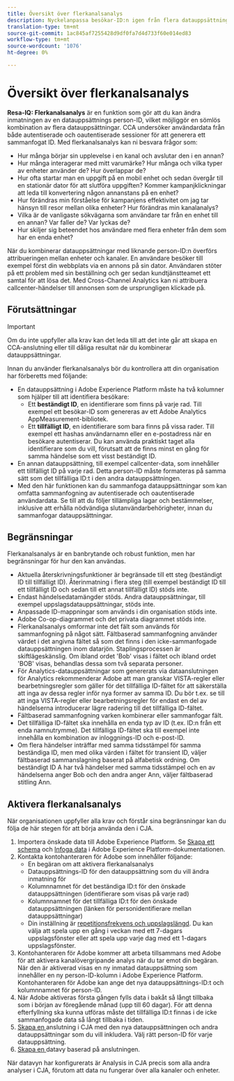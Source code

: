 ```yaml
---
title: Översikt över flerkanalsanalys
description: Nyckelanpassa besökar-ID:n igen från flera datauppsättningar för att knyta ihop besökare.
translation-type: tm+mt
source-git-commit: 1ac845af7255428d9df0fa7d4d733f60e014ed83
workflow-type: tm+mt
source-wordcount: '1076'
ht-degree: 0%

---
```



# Översikt över flerkanalsanalys

**Resa-IQ: Flerkanalsanalys** är en funktion som gör att du kan ändra inmatningen av en datauppsättnings person-ID, vilket möjliggör en sömlös kombination av flera datauppsättningar. CCA undersöker användardata från både autentiserade och oautentiserade sessioner för att generera ett sammanfogat ID. Med flerkanalsanalys kan ni besvara frågor som:

* Hur många börjar sin upplevelse i en kanal och avslutar den i en annan?
* Hur många interagerar med mitt varumärke? Hur många och vilka typer av enheter använder de? Hur överlappar de?
* Hur ofta startar man en uppgift på en mobil enhet och sedan övergår till en stationär dator för att slutföra uppgiften? Kommer kampanjklickningar att leda till konvertering någon annanstans på en enhet?
* Hur förändras min förståelse för kampanjens effektivitet om jag tar hänsyn till resor mellan olika enheter? Hur förändras min kanalanalys?
* Vilka är de vanligaste sökvägarna som användare tar från en enhet till en annan? Var faller de? Var lyckas de?
* Hur skiljer sig beteendet hos användare med flera enheter från dem som har en enda enhet?

När du kombinerar datauppsättningar med liknande person-ID:n överförs attribueringen mellan enheter och kanaler. En användare besöker till exempel först din webbplats via en annons på sin dator. Användaren stöter på ett problem med sin beställning och ger sedan kundtjänstteamet ett samtal för att lösa det. Med Cross-Channel Analytics kan ni attribuera callcenter-händelser till annonsen som de ursprungligen klickade på.

## Förutsättningar

>[!IMPORTANT]
>
>Om du inte uppfyller alla krav kan det leda till att det inte går att skapa en CCA-anslutning eller till dåliga resultat när du kombinerar datauppsättningar.

Innan du använder flerkanalsanalys bör du kontrollera att din organisation har förberetts med följande:

* En datauppsättning i Adobe Experience Platform måste ha två kolumner som hjälper till att identifiera besökare:
   * Ett **beständigt ID**, en identifierare som finns på varje rad. Till exempel ett besökar-ID som genereras av ett Adobe Analytics AppMeasurement-bibliotek.
   * Ett **tillfälligt ID**, en identifierare som bara finns på vissa rader. Till exempel ett hashas användarnamn eller en e-postadress när en besökare autentiserar. Du kan använda praktiskt taget alla identifierare som du vill, förutsatt att de finns minst en gång för samma händelse som ett visst beständigt ID.
* En annan datauppsättning, till exempel callcenter-data, som innehåller ett tillfälligt ID på varje rad. Detta person-ID måste formateras på samma sätt som det tillfälliga ID:t i den andra datauppsättningen.
* Med den här funktionen kan du sammanfoga datauppsättningar som kan omfatta sammanfogning av autentiserade och oautentiserade användardata. Se till att du följer tillämpliga lagar och bestämmelser, inklusive att erhålla nödvändiga slutanvändarbehörigheter, innan du sammanfogar datauppsättningar.

## Begränsningar

Flerkanalsanalys är en banbrytande och robust funktion, men har begränsningar för hur den kan användas.

* Aktuella återskrivningsfunktioner är begränsade till ett steg (beständigt ID till tillfälligt ID). Återinmatning i flera steg (till exempel beständigt ID till ett tillfälligt ID och sedan till ett annat tillfälligt ID) stöds inte.
* Endast händelsedatamängder stöds. Andra datauppsättningar, till exempel uppslagsdatauppsättningar, stöds inte.
* Anpassade ID-mappningar som används i din organisation stöds inte.
* Adobe Co-op-diagrammet och det privata diagrammet stöds inte.
* Flerkanalsanalys omformar inte det fält som används för sammanfogning på något sätt. Fältbaserad sammanfogning använder värdet i det angivna fältet så som det finns i den icke-sammanfogade datauppsättningen inom datarjön. Staplingsprocessen är skiftlägeskänslig. Om ibland ordet &#39;Bob&#39; visas i fältet och ibland ordet &#39;BOB&#39; visas, behandlas dessa som två separata personer.
* För Analytics-datauppsättningar som genererats via dataanslutningen för Analytics rekommenderar Adobe att man granskar VISTA-regler eller bearbetningsregler som gäller för det tillfälliga ID-fältet för att säkerställa att inga av dessa regler inför nya former av samma ID. Du bör t.ex. se till att inga VISTA-regler eller bearbetningsregler för endast en del av händelserna introducerar lägre radering till det tillfälliga ID-fältet.
* Fältbaserad sammanfogning varken kombinerar eller sammanfogar fält.
* Det tillfälliga ID-fältet ska innehålla en enda typ av ID (t.ex. ID:n från ett enda namnutrymme). Det tillfälliga ID-fältet ska till exempel inte innehålla en kombination av inloggnings-ID och e-post-ID.
* Om flera händelser inträffar med samma tidsstämpel för samma beständiga ID, men med olika värden i fältet för transient ID, väljer fältbaserad sammanslagning baserat på alfabetisk ordning. Om beständigt ID A har två händelser med samma tidsstämpel och en av händelserna anger Bob och den andra anger Ann, väljer fältbaserad stitling Ann.


## Aktivera flerkanalsanalys

När organisationen uppfyller alla krav och förstår sina begränsningar kan du följa de här stegen för att börja använda den i CJA.

1. Importera önskade data till Adobe Experience Platform. Se [Skapa ett schema](https://docs.adobe.com/content/help/en/experience-platform/xdm/tutorials/create-schema-ui.html) och [Infoga data](https://docs.adobe.com/content/help/en/experience-platform/ingestion/home.html) i Adobe Experience Platform-dokumentationen.
1. Kontakta kontohanteraren för Adobe som innehåller följande:
   * En begäran om att aktivera flerkanalsanalys
   * Datauppsättnings-ID för den datauppsättning som du vill ändra inmatning för
   * Kolumnnamnet för det beständiga ID:t för den önskade datauppsättningen (identifierare som visas på varje rad)
   * Kolumnnamnet för det tillfälliga ID:t för den önskade datauppsättningen (länken för personidentifierare mellan datauppsättningar)
   * Din inställning är [repetitionsfrekvens och uppslagslängd](replay.md). Du kan välja att spela upp en gång i veckan med ett 7-dagars uppslagsfönster eller att spela upp varje dag med ett 1-dagars uppslagsfönster.
1. Kontohanteraren för Adobe kommer att arbeta tillsammans med Adobe för att aktivera kanalövergripande analys när du tar emot din begäran. När den är aktiverad visas en ny inmatad datauppsättning som innehåller en ny person-ID-kolumn i Adobe Experience Platform. Kontohanteraren för Adobe kan ange det nya datauppsättnings-ID:t och kolumnnamnet för person-ID.
1. När Adobe aktiveras första gången fylls data i bakåt så långt tillbaka som i början av föregående månad (upp till 60 dagar). För att denna efterfyllning ska kunna utföras måste det tillfälliga ID:t finnas i de icke sammanfogade data så långt tillbaka i tiden.
1. [Skapa en ](../create-connection.md) anslutning i CJA med den nya datauppsättningen och andra datauppsättningar som du vill inkludera. Välj rätt person-ID för varje datauppsättning.
1. [Skapa en ](/help/data-views/create-dataview.md) datavy baserad på anslutningen.

<!-- To do: Paragraph on backfill once product and marketing determine the best way forward. -->

När datavyn har konfigurerats är Analysis in CJA precis som alla andra analyser i CJA, förutom att data nu fungerar över alla kanaler och enheter.
